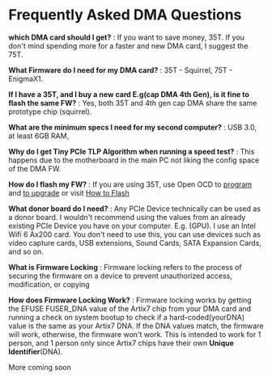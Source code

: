 # Frequently Asked DMA Questions

__which DMA card should I get?__
: If you want to save money, 35T. If you don't mind spending more for a faster and new DMA card, I suggest the 75T.

__What Firmware do I need for my DMA card?__
: 35T - Squirrel,  75T - EnigmaX1.

__If I have a 35T, and I buy a new card E.g(cap DMA 4th Gen), is it fine to flash the same FW?__
: Yes, both 35T and 4th gen cap DMA share the same prototype chip (squirrel).

__What are the minimum specs I need for my second computer?__
: USB 3.0, at least 6GB RAM, 

__Why do I get Tiny PCIe TLP Algorithm when running a speed test?__
: This happens due to the motherboard in the main PC not liking the config space of the DMA FW.

__How do I flash my FW?__
: If you are using 35T, use Open OCD to [program](https://docs.lambdaconcept.com/screamer/programming.html) and [to upgrade](https://docs.lambdaconcept.com/screamer/openocd.html) or visit [How to Flash](https://github.com/Rakeshmonkee/DMA/tree/main/How%20to%20Flash)

__What donor board do I need?__
: Any PCIe Device technically can be used as a donor board. I wouldn't recommend using the values from an already existing PCIe Device you have on your computer. E.g. (GPU). I use an Intel Wifi 6 Ax200 card. You don't need to use this, you can use devices such as video capture cards, USB extensions, Sound Cards, SATA Expansion Cards, and so on.

__What is Firmware Locking__
: Firmware locking refers to the process of securing the firmware on a device to prevent unauthorized access, modification, or copying

__How does Firmware Locking Work?__
: Firmware locking works by getting the EFUSE FUSER_DNA value of the Artix7 chip from your DMA card and running a check on system bootup to check if a hard-coded(yourDNA) value is the same as your Artix7 DNA.
If the DNA values match, the firmware will work, otherwise, the firmware won't work. This is intended to work for 1 person, and 1 person only since Artix7 chips have their own <b>Unique Identifier</b>(DNA). 



More coming soon
